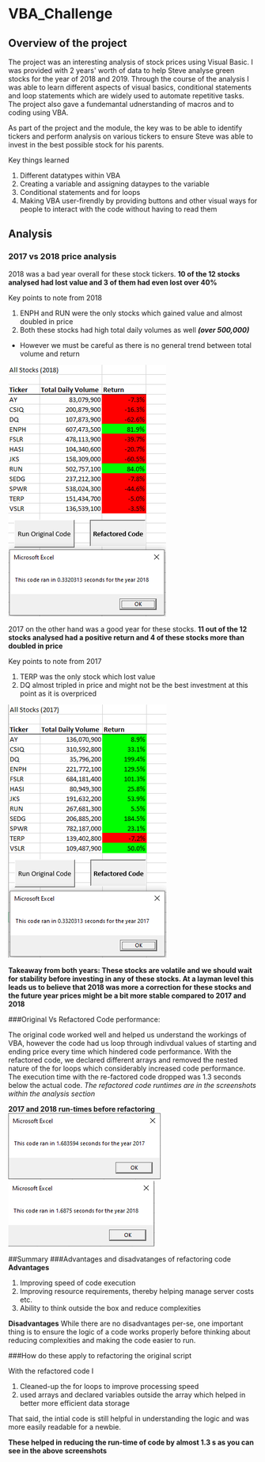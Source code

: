 # VBA_Challenge
## Overview of the project
The project was an interesting analysis of stock prices using Visual Basic. I was provided with 2 years' worth of data to help Steve analyse green stocks for the year of 2018 and 2019. Through the course of the analysis I was able to learn different aspects of visual basics, conditional statements and loop statements which are widely used to automate repetitive tasks. The project also gave a fundemantal udnerstanding of macros and to coding using VBA.  

As part of the project and the module, the key was to be able to identify tickers and perform analysis on various tickers to ensure Steve was able to invest in the best possible stock for his parents.  

Key things learned
1. Different datatypes within VBA
2. Creating a variable and assigning dataypes to the variable
3. Conditional statements and for loops
4. Making VBA user-firendly by providing buttons and other visual ways for people to interact with the code without having to read them

## Analysis
### 2017 vs 2018 price analysis
2018 was a bad year overall for these stock tickers. **10 of the 12 stocks analysed had lost value and 3 of them had even lost over 40%**

Key points to note from 2018
1. ENPH and RUN were the only stocks which gained value and almost doubled in price
2. Both these stocks had high total daily volumes as well **_(over 500,000)_**
- However we must be careful as there is no general trend between total volume and return  

![2018 analysis](VBA_Challenge_2018.png)

2017 on the other hand was a good year for these stocks. **11 out of the 12 stocks analysed had a positive return and 4 of these stocks more than doubled in price**

Key points to note from 2017
1. TERP was the only stock which lost value
2. DQ almost tripled in price and might not be the best investment at this point as it is overpriced  

![2017 analysis](VBA_Challenge_2017.png)


**Takeaway from both years: These stocks are volatile and we should wait for stability before investing in any of these stocks. At a layman level this leads us to believe that 2018 was more a correction for these stocks and the future year prices might be a bit more stable compared to 2017 and 2018**


###Original Vs Refactored Code performance:

The original code worked well and helped us understand the workings of VBA, however the code had us loop through indivdual values of starting and ending price every time which hindered code performance.
With the refactored code, we declared different arrays and removed the nested nature of the for loops which considerably increased code performance. The execution time with the re-factored code dropped was 1.3 seconds below the actual code. _The refactored code runtimes are in the screenshots within the analysis section_

**2017 and 2018 run-times before refactoring**  
![2017 code time](VBA_Old_Code_time_2017.PNG)
![2018 code time](VBA_Old_Code_time_2018.png)

##Summary
###Advantages and disadvatanges of refactoring code
**Advantages**
1. Improving speed of code execution
2. Improving resource requirements, thereby helping manage server costs etc.
3. Ability to think outside the box and reduce complexities  

**Disadvantages**
While there are no disadvantages per-se, one important thing is to ensure the logic of a code works properly before thinking about reducing complexities and making the code easier to run.

###How do these apply to refactoring the original script

With the refactored code I
1. Cleaned-up the for loops to improve processing speed
2. used arrays and declared variables outside the array which helped in better more efficient data storage

That said, the intial code is still helpful in understanding the logic and was more easily readable for a newbie. 

**These helped in reducing the run-time of code by almost 1.3 s as you can see in the above screenshots**





